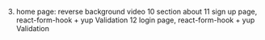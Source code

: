 3. home page: reverse background video
10 section about
11 sign up page, react-form-hook + yup Validation
12 login page, react-form-hook + yup Validation